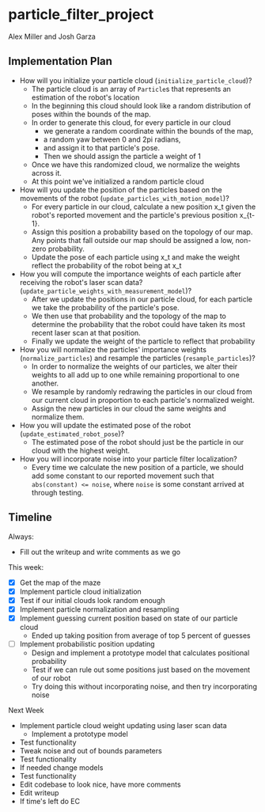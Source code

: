 # particle_filter_project
Alex Miller and Josh Garza

## Implementation Plan
 - How will you initialize your particle cloud (`initialize_particle_cloud`)?
   - The particle cloud is an array of `Particle`s that represents an estimation of the robot's location
   - In the beginning this cloud should look like a random distribution of poses within the bounds of the map.
   - In order to generate this cloud, for every particle in our cloud
     - we generate a random coordinate within the bounds of the map,
     - a random yaw between 0 and 2pi radians,
     - and assign it to that particle's pose.
     - Then we should assign the particle a weight of 1
   - Once we have this randomized cloud, we normalize the weights across it.
   - At this point we've initialized a random particle cloud
 - How will you update the position of the particles based on the movements of the robot (`update_particles_with_motion_model`)?
   - For every particle in our cloud, calculate a new position x_t given the robot's reported movement and the particle's previous position x_{t-1}.
   - Assign this position a probability based on the topology of our map. Any points that fall outside our map should be assigned a low, non-zero probability.
   - Update the pose of each particle using x_t and make the weight reflect the probability of the robot being at x_t
 - How you will compute the importance weights of each particle after receiving the robot's laser scan data?(`update_particle_weights_with_measurement_model`)?
   - After we update the positions in our particle cloud, for each particle we take the probability of the particle's pose.
   - We then use that probability and the topology of the map to determine the probability that the robot could have taken its most recent laser scan at that position.
   - Finally we update the weight of the particle to reflect that probability
 - How you will normalize the particles' importance weights (`normalize_particles`) and resample the particles (`resample_particles`)?
   - In order to normalize the weights of our particles, we alter their weights to all add up to one while remaining proportional to one another.
   - We resample by randomly redrawing the particles in our cloud from our current cloud in proportion to each particle's normalized weight.
   - Assign the new particles in our cloud the same weights and normalize them.
 - How you will update the estimated pose of the robot (`update_estimated_robot_pose`)?
   - The estimated pose of the robot should just be the particle in our cloud with the highest weight.
 - How you will incorporate noise into your particle filter localization?
   - Every time we calculate the new position of a particle, we should add some constant to our reported movement such that `abs(constant) <= noise`, where `noise` is some constant arrived at through testing.

## Timeline
Always:
- Fill out the writeup and write comments as we go

This week:
- [x] Get the map of the maze
- [x] Implement particle cloud initialization
- [x] Test if our initial clouds look random enough 
- [x] Implement particle normalization and resampling 
- [x] Implement guessing current position based on state of our particle cloud
   - Ended up taking position from average of top 5 percent of guesses
- [ ] Implement probabilistic position updating
   - Design and implement a prototype model that calculates positional probability
   - Test if we can rule out some positions just based on the movement of our robot
   - Try doing this without incorporating noise, and then try incorporating noise
  
Next Week
- Implement particle cloud weight updating using laser scan data
  - Implement a prototype model
- Test functionality
- Tweak noise and out of bounds parameters
- Test functionality
- If needed change models
- Test functionality
- Edit codebase to look nice, have more comments
- Edit writeup
- If time's left do EC
